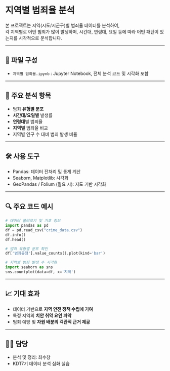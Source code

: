 # 지역별 범죄율 분석

본 프로젝트는 지역(시도/시군구)별 범죄율 데이터를 분석하여,  
각 지역별로 어떤 범죄가 많이 발생하며, 시간대, 연령대, 요일 등에 따라 어떤 패턴이 있는지를 시각적으로 분석합니다.

---

## 📂 파일 구성
- `지역별 범죄율.ipynb` : Jupyter Notebook, 전체 분석 코드 및 시각화 포함

---

## 📌 주요 분석 항목

- 범죄 **유형별 분포**
- **시간대/요일별** 발생률
- **연령대**별 범죄율
- **지역별** 범죄율 비교
- 지역별 인구 수 대비 범죄 발생 비율

---

## 🛠 사용 도구
- Pandas: 데이터 전처리 및 통계 계산
- Seaborn, Matplotlib: 시각화
- GeoPandas / Folium (필요 시): 지도 기반 시각화

---

## 🔍 주요 코드 예시

```python
# 데이터 불러오기 및 기초 정보
import pandas as pd
df = pd.read_csv("crime_data.csv")
df.info()
df.head()

# 범죄 유형별 분포 확인
df['범죄유형'].value_counts().plot(kind='bar')

# 지역별 범죄 발생 수 시각화
import seaborn as sns
sns.countplot(data=df, x='지역')
```

---

## 📈 기대 효과

- 데이터 기반으로 **지역 안전 정책 수립에 기여**
- 특정 지역의 **치안 취약 요인 파악**
- 범죄 예방 및 **자원 배분의 객관적 근거 제공**

---

## 👨‍💻 담당
- 분석 및 정리: 최수창
- KDT7기 데이터 분석 심화 실습
